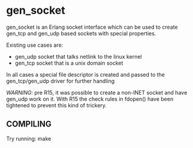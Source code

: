 gen_socket
===========

gen_socket is an Erlang socket interface which can be used to create
gen_tcp and gen_udp based sockets with special properties.

Existing use cases are:
  * gen_udp socket that talks netlink to the linux kernel
  * gen_tcp socket that is a unix domain socket

In all cases a special file descriptor is created and passed to the
gen_tcp/gen_udp driver for further handling

*WARNING*: pre R15, it was possible to create a non-INET socket and
	   have gen_udp work on it. With R15 the check rules in
	   fdopen() have been tightened to prevent this kind of
	   trickery.

COMPILING
---------
Try running: make


